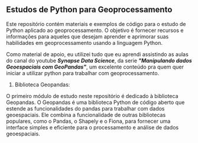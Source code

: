 ## Estudos de Python para Geoprocessamento

Este repositório contém materiais e exemplos de código para o estudo de Python aplicado ao geoprocessamento. O objetivo é fornecer recursos e informações para aqueles que desejam aprender e aprimorar suas habilidades em geoprocessamento usando a linguagem Python.

Como material de apoio, eu utilizei tudo que eu aprendi assistindo as aulas do canal do youtube ***Synapse Data Science***, da serie ***"Manipulando dados Geoespaciais com GeoPandas"***, um excelente conteúdo pra quem quer iniciar a utilizar python para trabalhar com geoprocessamento. 


1. Biblioteca Geopandas:

O primeiro módulo de estudo neste repositório é dedicado à biblioteca Geopandas. O Geopandas é uma biblioteca Python de código aberto que estende as funcionalidades do pandas para trabalhar com dados geoespaciais. Ele combina a funcionalidade de outras bibliotecas populares, como o Pandas, o Shapely e o Fiona, para fornecer uma interface simples e eficiente para o processamento e análise de dados geoespaciais.